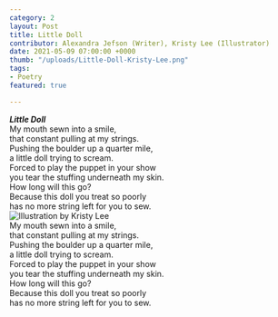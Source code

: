```yaml
---
category: 2
layout: Post
title: Little Doll
contributor: Alexandra Jefson (Writer), Kristy Lee (Illustrator)
date: 2021-05-09 07:00:00 +0000
thumb: "/uploads/Little-Doll-Kristy-Lee.png"
tags: 
- Poetry
featured: true

---
```


<div class="little-doll-desktop">
<strong><em>Little Doll</em></strong><br/>
My mouth sewn into a smile,<br/>
that constant pulling at my strings.<br/>
Pushing the boulder up a quarter mile,<br/>
a little doll trying to scream.<br/>
Forced to play the puppet in your show<br/>
you tear the stuffing underneath my skin.<br/>
How long will this go?<br/>
Because this doll you treat so poorly<br/>
has no more string left for you to sew.<br/>
</div>

<div class="little-doll-mobile">
<img src="{{ site.baseurl }}{{ page.thumb }}" alt="Illustration by Kristy Lee"><br/>
My mouth sewn into a smile,<br/>
that constant pulling at my strings.<br/>
Pushing the boulder up a quarter mile,<br/>
a little doll trying to scream.<br/>
Forced to play the puppet in your show<br/>
you tear the stuffing underneath my skin.<br/>
How long will this go?<br/>
Because this doll you treat so poorly<br/>
has no more string left for you to sew.<br/>
</div>